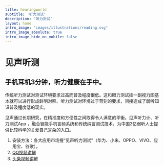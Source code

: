 ```yaml
---
title: hearingworld
subtitle: '听力测试'
description: '听力测试'
layout: home
intro_image: "images/illustrations/reading.svg"
intro_image_absolute: true
intro_image_hide_on_mobile: false
---
```


# 见声听测

## 手机耳机3分钟，听力健康在手中。

传统听力测试对测试环境要求过高而普及程度很低。这和眼力测试挂一副视力图基本就可以进行形成鲜明对照。听力测试对环境过于苛刻的要求，间接造成了弱听知识普及程度低的现实。

见声通过长期研究，在精准度和方便性之间取得令人满意的平衡。见声听力计、听力测试App ，融合智能手机言频系统和传统纯言测试技术，为中国2亿弱听人士提供比较科学的关爱自己耳朵的入口。

1. 安装方法：各大应用市场搜“见声听力测试”（华为、小米、OPPO、VIVO、应用宝、谷歌）。
2. <a href="https://v.qq.com/x/page/z32316y129r.html" target="_blank">QQ视频讲解</a>
3. <a href="https://www.ixigua.com/6942253201676566564" target="_blank">头条视频讲解</a>
